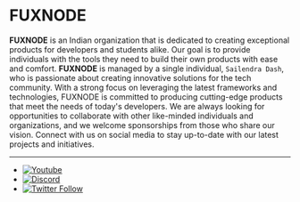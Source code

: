 # FUXNODE

**FUXNODE** is an Indian organization that is dedicated to creating exceptional products for developers and students alike. Our goal is to provide individuals with the tools they need to build their own products with ease and comfort. **FUXNODE** is managed by a single individual, `Sailendra Dash`, who is passionate about creating innovative solutions for the tech community. With a strong focus on leveraging the latest frameworks and technologies, FUXNODE is committed to producing cutting-edge products that meet the needs of today's developers. We are always looking for opportunities to collaborate with other like-minded individuals and organizations, and we welcome sponsorships from those who share our vision. Connect with us on social media to stay up-to-date with our latest projects and initiatives. 

----------------------------
[twitter-shield]: https://img.shields.io/twitter/follow/fuxnode?style=social
[twitter-url]: https://twitter.com/fuxnode
[github-shield]: https://img.shields.io/github/stars/Fux-Node/react-vscode-framework?style=social
[github-url]: https://github.com/Fux-Node/react-vscode-framework.git
[youtube-shield]: https://img.shields.io/youtube/channel/views/UClqkweaAkQhKTJKWDS3Tlnw?style=social
[youtube-url]: https://www.youtube.com/UClqkweaAkQhKTJKWDS3Tlnw
[discord-shield]: https://dcbadge.vercel.app/api/server/hACSzssXYy?style=social
[discord-url]: https://discord.gg/hACSzssXYy

- [![Youtube][youtube-shield]][youtube-url]
- [![Discord][discord-shield]][discord-url]
- [![Twitter Follow][twitter-shield]][twitter-url]
